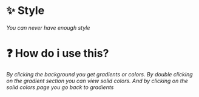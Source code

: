 # ✨ Style
*You can never have enough style*

# ❓ How do i use this?
*By clicking the background you get gradients or colors. By double clicking on the gradient section you can view solid colors. And by clicking on the solid colors page you go back to gradients*
